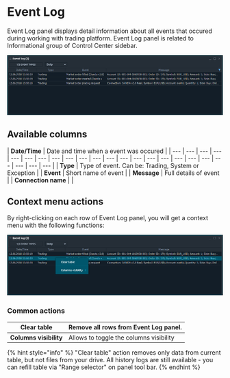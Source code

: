 # Event Log

Event Log panel displays detail information about all events that occured during working with trading platform. Event Log panel is related to Informational group of Control Center sidebar.

![The common look of Event Log panel](../.gitbook/assets/eventlog.png)

## Available columns

| **Date/Time** | Date and time when a event was occured |
| --- | --- | --- | --- | --- | --- | --- | --- | --- | --- | --- | --- | --- | --- | --- | --- | --- | --- | --- | --- | --- | --- | --- |
| **Type** | Type of event. Can be: Trading, System or Exception |
| **Event** | Short name of event |
| **Message** | Full details of event |
| **Connection name** |  |

## Context menu actions

By right-clicking on each row of Event Log panel, you will get a context menu with the following functions:

![Context functions](../.gitbook/assets/eventlogcontextmenu.png)

### Common actions

| **Clear table** | Remove all rows from Event Log panel. |
| --- | --- |
| **Columns visibility** | Allows to toggle the columns visibility |

{% hint style="info" %}
"Clear table" action removes only data from current table, but not files from your drive. All history logs are still available - you can refill table via "Range selector" on panel tool bar. 
{% endhint %}




